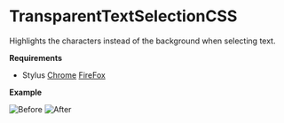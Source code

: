 # TransparentTextSelectionCSS
Highlights the characters instead of the background when selecting text.

**Requirements**
- Stylus [Chrome](https://chrome.google.com/webstore/detail/stylus/clngdbkpkpeebahjckkjfobafhncgmne) [FireFox](https://addons.mozilla.org/en-CA/firefox/addon/styl-us/)

**Example**

![Before](https://octodex.github.com/images/yaktocat.png) ![After](https://octodex.github.com/images/yaktocat.png)
